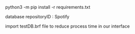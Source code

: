python3 -m pip install -r requirements.txt

database repositoryID : Spotify

import testDB.brf file to reduce process time in our interface